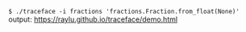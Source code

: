 `$ ./traceface -i fractions 'fractions.Fraction.from_float(None)'`
output: https://raylu.github.io/traceface/demo.html
